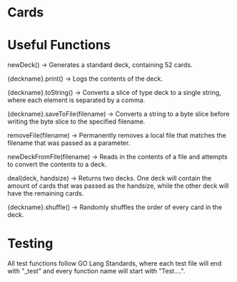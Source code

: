 # Cards

# Useful Functions
newDeck() -> Generates a standard deck, containing 52 cards.

{deckname}.print() -> Logs the contents of the deck.

{deckname}.toString() -> Converts a slice of type deck to a single string, where each element is separated by a comma.

{deckname}.saveToFile(filename) -> Converts a string to a byte slice before writing the byte slice to the specified filename.

removeFile(filename) -> Permanently removes a local file that matches the filename that was passed as a parameter.

newDeckFromFile(filename) -> Reads in the contents of a file and attempts to convert the contents to a deck.

deal(deck, handsize) -> Returns two decks. One deck will contain the amount of cards that was passed as the handsize, while the other deck will have the remaining cards.

{deckname}.shuffle() -> Randomly shuffles the order of every card in the deck.

# Testing
All test functions follow GO Lang Standards, where each test file will end with "\_test" and every function name will start with "Test....".
